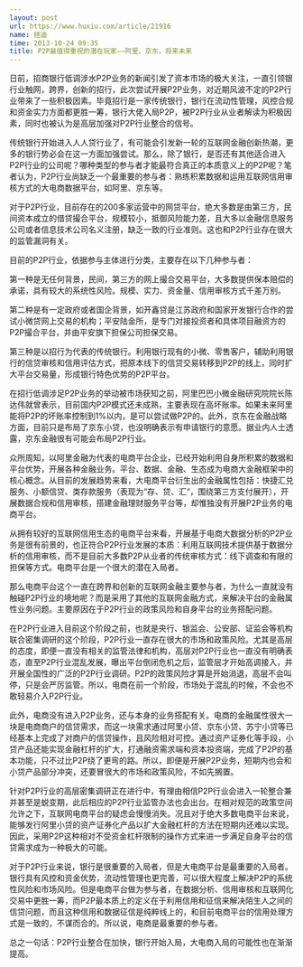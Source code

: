 ```yaml
---
layout: post
url: https://www.huxiu.com/article/21916
name: 拯迪
time: 2013-10-24 09:35
title: P2P最值得重视的潜在玩家——阿里、京东，将来未来
---
```

日前，招商银行低调涉水P2P业务的新闻引发了资本市场的极大关注，一直引领银行业触网，跨界，创新的招行，此次尝试开展P2P业务，对近期风波不定的P2P行业带来了一些积极因素。毕竟招行是一家传统银行，银行在流动性管理，风控合规和资金实力方面都更胜一筹，银行大佬入局P2P，被P2P行业从业者解读为积极因素，同时也被认为是高层加强对P2P行业整合的信号。

传统银行开始进入人人贷行业了，有可能会引发新一轮的互联网金融创新热潮，更多的银行势必会在这一方面加强尝试。那么，除了银行，是否还有其他适合进入P2P行业的公司呢？哪种类型的参与者才能最符合真正的本质意义上的P2P呢？笔者认为，P2P行业尚缺乏一个最重要的参与者：熟练积累数据和运用互联网信用审核方式的大电商数据平台，如阿里、京东等。

对于P2P行业，目前存在的200多家运营中的网贷平台，绝大多数是由第三方，民间资本成立的借贷撮合平台，规模较小，抵御风险能力差，且大多以金融信息服务公司或者信息技术公司名义注册，缺乏一致的行业准则。这也和P2P行业存在很大的监管漏洞有关。

目前的P2P行业，依据参与主体进行分类，主要存在以下几种参与者：

第一种是无任何背景，民间，第三方的网上撮合交易平台，大多数提供保本赔偿的承诺，具有较大的系统性风险。规模、实力、资金量、信用审核方式千差万别。

第二种是有一定政府或者国企背景，如开鑫贷是江苏政府和国家开发银行合作的尝试小微贷网上交易的机构；平安陆金所，是专门对接投资者和具体项目融资方的P2P撮合平台，并由平安旗下担保公司担保交易。

第三种是以招行为代表的传统银行。利用银行现有的小微、零售客户，辅助利用银行的信贷审核和信用评估方式，把原本线下的信贷交易转移到P2P的线上，同时扩大平台交易量，形成银行特色优势的P2P平台。

在招行低调涉足P2P业务的举动被市场获知之前，阿里巴巴小微金融研究院院长陈达伟就曾表示，目前国内P2P模式还未成熟，主要表现在高坏账率。如果未来阿里能将P2P的坏账率控制到1%以内，是可以尝试做P2P的。此外，京东在金融战略方面，目前只是布局了京东小贷，也没明确表示有申请银行的意愿。据业内人士透露，京东金融很有可能会布局P2P行业。

众所周知，以阿里金融为代表的电商平台企业，已经开始利用自身所积累的数据和平台优势，开展各种金融业务。平台、数据、金融、生态成为电商大金融框架中的核心概念。从目前的发展趋势来看，大电商平台衍生出的金融属性包括：快捷汇兑服务、小额信贷、类存款服务（表现为“存、贷、汇“，围绕第三方支付展开），开展数据合规和信用审核，搭建金融理财服务平台等，却惟独没有开展P2P业务的电商平台。

从拥有较好的互联网信用生态的电商平台来看，开展基于电商大数据分析的P2P业务是很有前景的，也正符合P2P行业发展的本质：利用互联网技术提供基于数据分析的信用审核，而不是目前大多数P2P从业者的传统审核方式：线下调查和有限的担保等方式。电商平台是一个很大的潜在入局者。

那么电商平台这个一直在跨界和创新的互联网金融主要参与者，为什么一直就没有触碰P2P行业的境地呢？而是采用了其他的互联网金融方式，来解决平台的金融属性业务问题。主要原因在于P2P行业的政策风险和自身平台的业务搭配问题。

在P2P行业进入目前这个阶段之前，也就是央行、银监会、公安部、证监会等机构联合密集调研的这个阶段，P2P行业一直存在很大的市场和政策风险。尤其是高层的态度，即便一直没有相关的监管法律和机构，高层对P2P行业也一直没有明确表态，直至P2P行业混乱发展，曝出平台倒闭危机之后，监管层才开始高调接入，并开展全国性的广泛的P2P行业调研。P2P的政策风险才算是开始消退，高层不会叫停，只是会严厉监管。所以，电商在前一个阶段，市场处于混乱的时候，不会也不敢轻易介入P2P行业。

此外，电商没有进入P2P业务，还与本身的业务搭配有关。电商的金融属性很大一块是电商商户的信贷需求，而这一块需求通过阿里小贷、京东小贷、苏宁小贷等已经基本上完成了对商户的信贷操作，且风险相对可控。通过资产证券化等手段，小贷产品还能实现金融杠杆的扩大，打通融资需求端和资本投资端，完成了P2P的基本功能，只不过比P2P绕了更弯的路。所以，即便是开展P2P业务，短期内也会和小贷产品部分冲突，还要冒很大的市场和政策风险，不如先搁置。

针对P2P行业的高层密集调研正在进行中，有理由相信P2P行业会进入一轮整合兼并甚至是蜕变期，此后相应的P2P行业监管办法也会出台。在相对规范的政策空间允许之下，互联网电商平台的疑虑会慢慢消失。况且对于绝大多数电商平台来说，能够发行阿里小贷的资产证券化产品以扩大金融杠杆的方法在短期内还难以实现。因此，采用P2P这种相对不受资金杠杆限制的操作方式来进一步满足自身平台的信贷需求成为一种极大的可能。

对于P2P行业来说，银行是很重要的入局者，但是大电商平台是最重要的入局者。银行具有风控和资金优势，流动性管理也更完善，可以很大程度上解决P2P的系统性风险和市场风险。但是电商平台做为参与者，在数据分析、信用审核和互联网化交易中更胜一筹，而P2P最本质上的定义在于利用信用和征信来解决陌生人之间的信贷问题，而且这种信用和数据征信是纯粹线上的，和目前电商平台的信用处理方式是一致的，不谋而合的。所以说，电商是最重要的参与者。

总之一句话：P2P行业整合在加快，银行开始入局，大电商入局的可能性也在渐渐提高。

